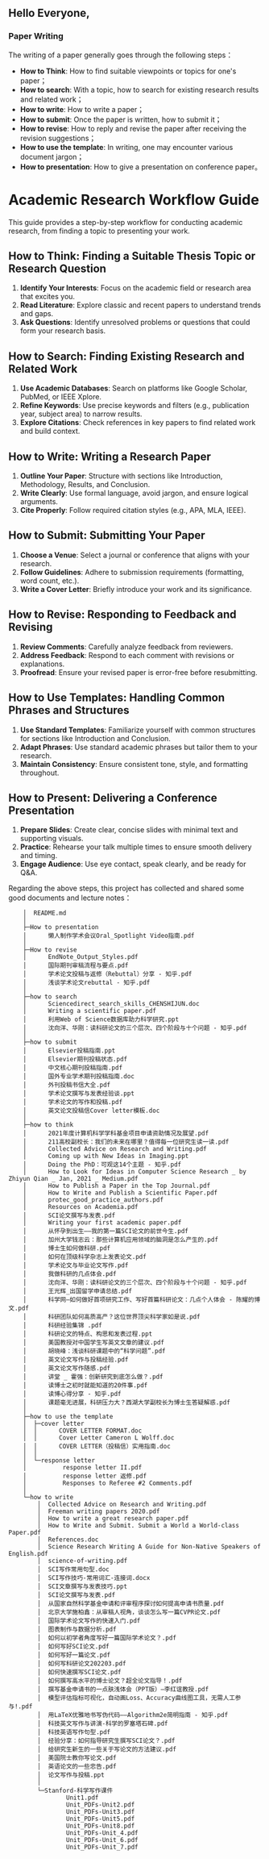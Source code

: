 ## Hello Everyone, 

### Paper Writing
The writing of a paper generally goes through the following steps：

+ **How to Think**: How to find suitable viewpoints or topics for one's paper；
+ **How to search**: With a topic, how to search for existing research results and related work；
+ **How to write**: How to write a paper；
+ **How to submit**: Once the paper is written, how to submit it；
+ **How to revise**: How to reply and revise the paper after receiving the revision suggestions；
+ **How to use the template**: In writing, one may encounter various document jargon；
+ **How to presentation**: How to give a presentation on conference paper。
# Academic Research Workflow Guide

This guide provides a step-by-step workflow for conducting academic research, from finding a topic to presenting your work.

## How to Think: Finding a Suitable Thesis Topic or Research Question
1. **Identify Your Interests**: Focus on the academic field or research area that excites you.
2. **Read Literature**: Explore classic and recent papers to understand trends and gaps.
3. **Ask Questions**: Identify unresolved problems or questions that could form your research basis.

## How to Search: Finding Existing Research and Related Work
1. **Use Academic Databases**: Search on platforms like Google Scholar, PubMed, or IEEE Xplore.
2. **Refine Keywords**: Use precise keywords and filters (e.g., publication year, subject area) to narrow results.
3. **Explore Citations**: Check references in key papers to find related work and build context.

## How to Write: Writing a Research Paper
1. **Outline Your Paper**: Structure with sections like Introduction, Methodology, Results, and Conclusion.
2. **Write Clearly**: Use formal language, avoid jargon, and ensure logical arguments.
3. **Cite Properly**: Follow required citation styles (e.g., APA, MLA, IEEE).

## How to Submit: Submitting Your Paper
1. **Choose a Venue**: Select a journal or conference that aligns with your research.
2. **Follow Guidelines**: Adhere to submission requirements (formatting, word count, etc.).
3. **Write a Cover Letter**: Briefly introduce your work and its significance.

## How to Revise: Responding to Feedback and Revising
1. **Review Comments**: Carefully analyze feedback from reviewers.
2. **Address Feedback**: Respond to each comment with revisions or explanations.
3. **Proofread**: Ensure your revised paper is error-free before resubmitting.

## How to Use Templates: Handling Common Phrases and Structures
1. **Use Standard Templates**: Familiarize yourself with common structures for sections like Introduction and Conclusion.
2. **Adapt Phrases**: Use standard academic phrases but tailor them to your research.
3. **Maintain Consistency**: Ensure consistent tone, style, and formatting throughout.

## How to Present: Delivering a Conference Presentation
1. **Prepare Slides**: Create clear, concise slides with minimal text and supporting visuals.
2. **Practice**: Rehearse your talk multiple times to ensure smooth delivery and timing.
3. **Engage Audience**: Use eye contact, speak clearly, and be ready for Q&A.


Regarding the above steps, this project has collected and shared some good documents and lecture notes：
                                                                  
        │  README.md
        │
        ├─How to presentation
        │      懒人制作学术会议Oral_Spotlight Video指南.pdf
        │
        ├─How to revise
        │      EndNote_Output_Styles.pdf
        │      国际期刊审稿流程与要点.pdf
        │      学术论文投稿与返修（Rebuttal）分享 - 知乎.pdf
        │      浅谈学术论文rebuttal - 知乎.pdf
        │
        ├─how to search
        │      Sciencedirect_search_skills_CHENSHIJUN.doc
        │      Writing a scientific paper.pdf
        │      利用Web of Science数据库助力科学研究.ppt
        │      沈向洋、华刚：读科研论文的三个层次、四个阶段与十个问题 - 知乎.pdf
        │
        ├─how to submit
        │      Elsevier投稿指南.ppt
        │      Elsevier期刊投稿状态.pdf
        │      中文核心期刊投稿指南.pdf
        │      国外专业学术期刊投稿指南.doc
        │      外刊投稿书信大全.pdf
        │      学术论文撰写与发表经验谈.ppt
        │      学术论文的写作和投稿.pdf
        │      英文论文投稿信Cover letter模板.doc
        │
        ├─how to think
        │      2021年度计算机科学学科基金项目申请资助情况及展望.pdf
        │      211高校副校长：我们的未来在哪里？值得每一位研究生读一读.pdf
        │      Collected Advice on Research and Writing.pdf
        │      Coming up with New Ideas in Imaging.ppt
        │      Doing the PhD：可观这14个主题 - 知乎.pdf
        │      How to Look for Ideas in Computer Science Research _ by Zhiyun Qian _ Jan, 2021 _ Medium.pdf
        │      How to Publish a Paper in the Top Journal.pdf
        │      How to Write and Publish a Scientific Paper.pdf
        │      protec_good_practice_authors.pdf
        │      Resources on Academia.pdf
        │      SCI论文撰写与发表.pdf
        │      Writing your first academic paper.pdf
        │      从怀孕到出生——我的第一篇SCI论文的前世今生.pdf
        │      加州大学钱志云：那些计算机应用领域的脑洞是怎么产生的.pdf
        │      博士生如何做科研.pdf
        │      如何在顶级科学杂志上发表论文.pdf
        │      学术论文与毕业论文写作.pdf
        │      我做科研的几点体会.pdf
        │      沈向洋、华刚：读科研论文的三个层次、四个阶段与十个问题 - 知乎.pdf
        │      王光辉_出国留学申请总结.pdf
        │      科学网—如何做好首项研究工作、写好首篇科研论文：几点个人体会 - 陈耀的博文.pdf
        │      科研团队如何高质高产？这位世界顶尖科学家如是说.pdf
        │      科研经验集锦 .pdf
        │      科研论文的特点、构思和发表过程.ppt
        │      美国教授对中国学生写英文文章的建议.pdf
        │      胡晓峰：浅谈科研课题中的“科学问题”.pdf
        │      英文论文写作与投稿经验.pdf
        │      英文论文写作随感.pdf
        │      讲堂 _ 霍强：创新研究到底怎么做？.pdf
        │      读博士之初时就能知道的20件事.pdf
        │      读博心得分享 - 知乎.pdf
        │      课题毫无进展，科研压力大？西湖大学副校长为博士生答疑解惑.pdf
        │
        ├─how to use the template
        │  ├─cover letter
        │  │      COVER LETTER FORMAT.doc
        │  │      Cover Letter Cameron L Wolff.doc
        │  │      COVER LETTER（投稿信）实用指南.doc
        │  │
        │  └─response letter
        │          response letter II.pdf
        │          response letter 返修.pdf
        │          Responses to Referee #2 Comments.pdf
        │
        └─how to write
            │  Collected Advice on Research and Writing.pdf
            │  Freeman writing papers 2020.pdf
            │  How to write a great research paper.pdf
            │  How to Write and Submit. Submit a World a World-class Paper.pdf
            │  References.doc
            │  Science Research Writing A Guide for Non-Native Speakers of English.pdf
            │  science-of-writing.pdf
            │  SCI写作常用句型.doc
            │  SCI写作技巧-常用词汇-连接词.docx
            │  SCI文章撰写与发表技巧.ppt
            │  SCI论文撰写与发表.pdf
            │  从国家自然科学基金申请和评审程序探讨如何提高申请书质量.pdf
            │  北京大学施柏鑫：从审稿人视角，谈谈怎么写一篇CVPR论文.pdf
            │  国际学术论文写作的快速入门.pdf
            │  图表制作与数据分析.pdf
            │  如何以初学者角度写好一篇国际学术论文？.pdf
            │  如何写好SCI论文.pdf
            │  如何写好一篇论文.pdf
            │  如何写科研论文202203.pdf
            │  如何快速撰写SCI论文.pdf
            │  如何撰写高水平的博士论文？超全论文指导！.pdf
            │  撰写基金申请书的一点肤浅体会（PPT版）—李红谊教授.pdf
            │  模型评估指标可视化，自动画Loss、Accuracy曲线图工具，无需人工参与!.pdf
            │  用LaTeX优雅地书写伪代码——Algorithm2e简明指南 - 知乎.pdf
            │  科技英文写作与讲演-科学的罗塞塔石碑.pdf
            │  科技英语写作句型.pdf
            │  经验分享：如何指导研究生撰写SCI论文？.pdf
            │  给研究生新生的一些关于写论文的方法建议.pdf
            │  美国院士教你写论文.pdf
            │  英语论文的一些忠告.pdf
            │  论文写作与投稿.ppt
            │
            └─Stanford-科学写作课件
                    Unit1.pdf
                    Unit_PDFs-Unit2.pdf
                    Unit_PDFs-Unit3.pdf
                    Unit_PDFs-Unit5.pdf
                    Unit_PDFs-Unit8.pdf
                    Unit_PDFs-Unit_4.pdf
                    Unit_PDFs-Unit_6.pdf
                    Unit_PDFs-Unit_7.pdf

